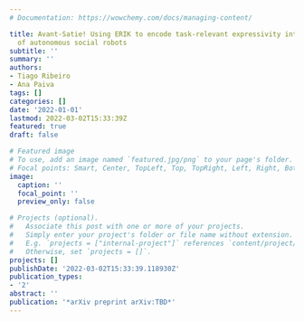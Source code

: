 ```yaml
---
# Documentation: https://wowchemy.com/docs/managing-content/

title: Avant-Satie! Using ERIK to encode task-relevant expressivity into the animation
  of autonomous social robots
subtitle: ''
summary: ''
authors:
- Tiago Ribeiro
- Ana Paiva
tags: []
categories: []
date: '2022-01-01'
lastmod: 2022-03-02T15:33:39Z
featured: true
draft: false

# Featured image
# To use, add an image named `featured.jpg/png` to your page's folder.
# Focal points: Smart, Center, TopLeft, Top, TopRight, Left, Right, BottomLeft, Bottom, BottomRight.
image:
  caption: ''
  focal_point: ''
  preview_only: false

# Projects (optional).
#   Associate this post with one or more of your projects.
#   Simply enter your project's folder or file name without extension.
#   E.g. `projects = ["internal-project"]` references `content/project/deep-learning/index.md`.
#   Otherwise, set `projects = []`.
projects: []
publishDate: '2022-03-02T15:33:39.118930Z'
publication_types:
- '2'
abstract: ''
publication: '*arXiv preprint arXiv:TBD*'
---
```

